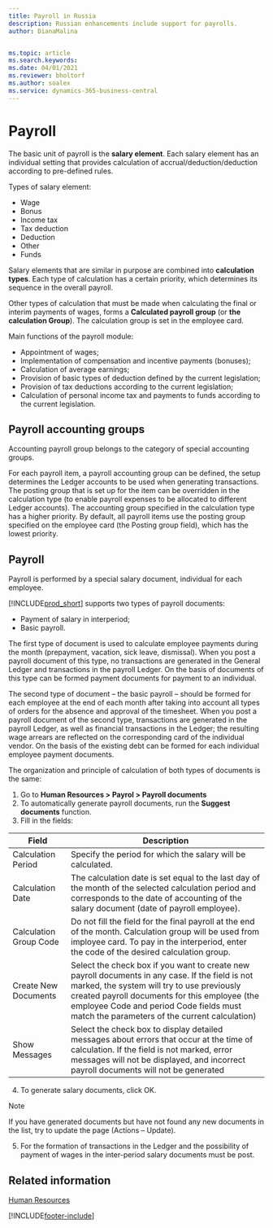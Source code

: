 ```yaml
---
title: Payroll in Russia
description: Russian enhancements include support for payrolls.
author: DianaMalina


ms.topic: article
ms.search.keywords:
ms.date: 04/01/2021
ms.reviewer: bholtorf
ms.author: soalex
ms.service: dynamics-365-business-central
---
```


# Payroll

The basic unit of payroll is the **salary element**. Each salary element has an individual setting that provides calculation of accrual/deduction/deduction according to pre-defined rules. 

Types of salary element:

- Wage
- Bonus
- Income tax
- Tax deduction
- Deduction
- Other
- Funds

Salary elements that are similar in purpose are combined into **calculation types**. Each type of calculation has a certain priority, which determines its sequence in the overall payroll.

Other types of calculation that must be made when calculating the final or interim payments of wages, forms a **Calculated payroll group** (or **the calculation Group**). The calculation group is set in the employee card.

Main functions of the payroll module:

- Appointment of wages; 
- Implementation of compensation and incentive payments (bonuses); 
- Calculation of average earnings;
- Provision of basic types of deduction defined by the current legislation; 
- Provision of tax deductions according to the current legislation; 
- Calculation of personal income tax and payments to funds according to the current legislation.

## Payroll accounting groups

Accounting payroll group belongs to the category of special accounting groups.

For each payroll item, a payroll accounting group can be defined, the setup  determines the Ledger accounts to be used when generating transactions. The posting group that is set up for the item can be overridden in the calculation type (to enable payroll expenses to be allocated to different Ledger accounts). The accounting group specified in the calculation type has a higher priority. By default, all payroll items use the posting group specified on the employee card (the Posting group field), which has the lowest priority.

## Payroll

Payroll is performed by a special salary document, individual for each employee.

[!INCLUDE[prod_short](../../includes/prod_short.md)] supports two types of payroll documents: 

- Payment of salary in interperiod; 
- Basic payroll. 

The first type of document is used to calculate employee payments during the month (prepayment, vacation, sick leave, dismissal). When you post a payroll document of this type, no transactions are generated in the General Ledger and transactions in the payroll Ledger. On the basis of documents of this type can be formed payment documents for payment to an individual. 

The second type of document – the basic payroll – should be formed for each employee at the end of each month after taking into account all types of orders for the absence and approval of the timesheet. When you post a payroll document of the second type, transactions are generated in the payroll Ledger, as well as financial transactions in the Ledger; the resulting wage arrears are reflected on the corresponding card of the individual vendor. On the basis of the existing debt can be formed for each individual employee payment documents.

The organization and principle of calculation of both types of documents is the same:

1. Go to **Human Resources > Payrol > Payroll documents**
2. To automatically generate payroll documents, run the **Suggest documents** function.
3. Fill in the fields:

| Field                  | Description                                                  |
| ---------------------- | ------------------------------------------------------------ |
| Calculation Period     | Specify the period for which the salary will be calculated.  |
| Calculation Date       | The calculation date is set equal to the last day of the month of the selected calculation period and corresponds to the date of accounting of the salary document (date of payroll employee). |
| Calculation Group Code | Do not fill the field for the final payroll at the end of the month. Calculation group will be used from imployee card. To pay in the interperiod, enter the code of the desired calculation group. |
| Create New Documents   | Select the check box if you want to create new payroll documents in any case. If the field is not marked, the system will try to use previously created payroll documents for this employee (the employee Code and period Code fields must match the parameters of the current calculation) |
| Show Messages          | Select the check box to display detailed messages about errors that occur at the time of calculation. If the field is not marked, error messages will not be displayed, and incorrect payroll documents will not be generated |

4. To generate salary documents, click OK. 

  > [!NOTE]
  > If you have generated documents but have not found any new documents in the list, try to update the page (Actions – Update).

5. For the formation of transactions in the Ledger and the possibility of payment of wages in the inter-period salary documents must be post.

## Related information

[Human Resources](Human-Resources.md)  


[!INCLUDE[footer-include](../../includes/footer-banner.md)]
